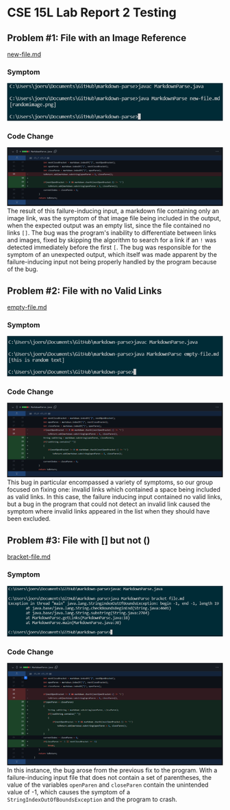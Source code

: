 # CSE 15L Lab Report 2  Testing

## Problem #1: File with an Image Reference  
[new-file.md](https://github.com/JRUCSD/cse15l-lab-reports/blob/main/new-file.md)  
### Symptom
![First Error Image](error1.png)  
### Code Change  
![First Fix Image](fix1.png)  
The result of this failure-inducing input, a markdown file containing only an image link, was the symptom of that image file being included in the output, when the expected output was an empty list, since the file contained no links `[]`. The bug was the program's inability to differentiate between links and images, fixed by skipping the algorithm to search for a link if an `!` was detected immediately before the first `[`. The bug was responsible for the symptom of an unexpected output, which itself was made apparent by the failure-inducing input not being properly handled by the program because of the bug.

## Problem #2: File with no Valid Links  
[empty-file.md](https://github.com/JRUCSD/cse15l-lab-reports/blob/main/empty-file.md)  
### Symptom
![Second Error Image](error2.png)  
### Code Change  
![Second Fix Image](fix2.png)  
This bug in particular encompassed a variety of symptoms, so our group focused on fixing one: invalid links which contained a space being included as valid links. In this case, the failure inducing input contained no valid links, but a bug in the program that could not detect an invalid link caused the symptom where invalid links appeared in the list when they should have been excluded.

## Problem #3: File with [] but not ()  
[bracket-file.md](https://github.com/JRUCSD/cse15l-lab-reports/blob/main/bracket-file.md)
### Symptom  
![Third Error Image](error3.png)  
### Code Change  
![Third Fix Image](fix3.png)  
In this instance, the bug arose from the previous fix to the program. With a failure-inducing input file that does not contain a set of parentheses, the value of the variables `openParen` and `closeParen` contain the unintended value of -1, which causes the symptom of a `StringIndexOutOfBoundsException` and the program to crash.